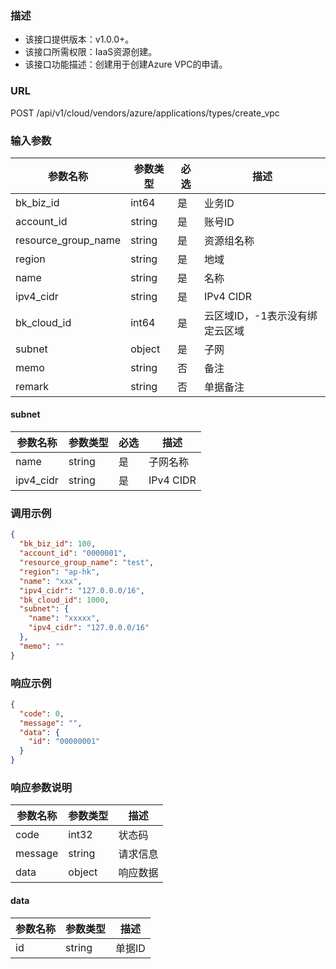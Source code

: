 ### 描述

- 该接口提供版本：v1.0.0+。
- 该接口所需权限：IaaS资源创建。
- 该接口功能描述：创建用于创建Azure VPC的申请。

### URL

POST /api/v1/cloud/vendors/azure/applications/types/create_vpc

### 输入参数

| 参数名称                | 参数类型   | 必选 | 描述                |
|---------------------|--------|----|-------------------|
| bk_biz_id           | int64  | 是  | 业务ID              |
| account_id          | string | 是  | 账号ID              |
| resource_group_name | string | 是  | 资源组名称             |
| region              | string | 是  | 地域                |
| name                | string | 是  | 名称                |
| ipv4_cidr           | string | 是  | IPv4 CIDR         |
| bk_cloud_id         | int64  | 是  | 云区域ID，-1表示没有绑定云区域 |
| subnet              | object | 是  | 子网                |
| memo                | string | 否  | 备注                |
| remark              | string | 否  | 单据备注              |

#### subnet

| 参数名称      | 参数类型   | 必选 | 描述        |
|-----------|--------|----|-----------|
| name      | string | 是  | 子网名称      |
| ipv4_cidr | string | 是  | IPv4 CIDR |

### 调用示例

```json
{
  "bk_biz_id": 100,
  "account_id": "0000001",
  "resource_group_name": "test",
  "region": "ap-hk",
  "name": "xxx",
  "ipv4_cidr": "127.0.0.0/16",
  "bk_cloud_id": 1000,
  "subnet": {
    "name": "xxxxx",
    "ipv4_cidr": "127.0.0.0/16"
  },
  "memo": ""
}
```

### 响应示例

```json
{
  "code": 0,
  "message": "",
  "data": {
    "id": "00000001"
  }
}
```

### 响应参数说明

| 参数名称    | 参数类型   | 描述   |
|---------|--------|------|
| code    | int32  | 状态码  |
| message | string | 请求信息 |
| data    | object | 响应数据 |

#### data

| 参数名称 | 参数类型   | 描述   |
|------|--------|------|
| id   | string | 单据ID |
